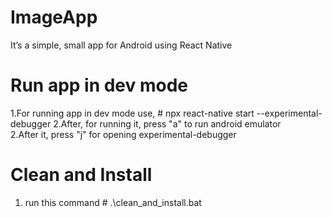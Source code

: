 # ImageApp
It’s a simple, small app for Android using React Native

# Run app in dev mode
1.For running app in dev mode use, 
       # npx react-native start --experimental-debugger
2.After, for running it, press "a" to run android emulator  
2.After it, press "j" for opening experimental-debugger

# Clean and Install
1. run this command
       # .\clean_and_install.bat
